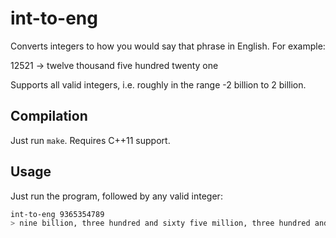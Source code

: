 int-to-eng
==========

Converts integers to how you would say that phrase in English. For example:

12521 -> twelve thousand five hundred twenty one

Supports all valid integers, i.e. roughly in the range -2 billion to 2 billion.

Compilation
-----------

Just run `make`. Requires C++11 support.

Usage
-----

Just run the program, followed by any valid integer:

```bash
int-to-eng 9365354789
> nine billion, three hundred and sixty five million, three hundred and fifty four thousand, seven hundred and eighty nine
```
